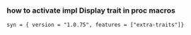 ### how to activate impl Display trait in proc macros
```
syn = { version = "1.0.75", features = ["extra-traits"]}
```